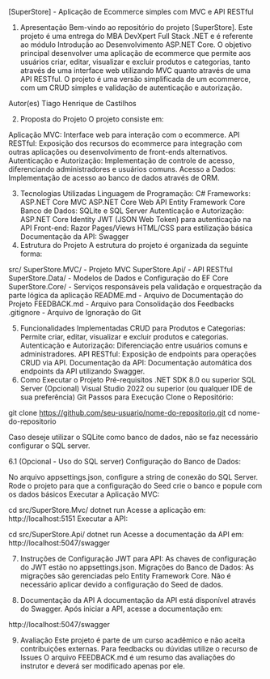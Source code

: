 [SuperStore] - Aplicação de Ecommerce simples com MVC e API RESTful
1. Apresentação
Bem-vindo ao repositório do projeto [SuperStore]. Este projeto é uma entrega do MBA DevXpert Full Stack .NET e é referente ao módulo Introdução ao Desenvolvimento ASP.NET Core. O objetivo principal desenvolver uma aplicação de ecommerce que permite aos usuários criar, editar, visualizar e excluir produtos e categorias, tanto através de uma interface web utilizando MVC quanto através de uma API RESTful. O projeto é uma versão simplificada de um ecommerce, com um CRUD simples e validação de autenticação e autorização.

Autor(es)
Tiago Henrique de Castilhos

2. Proposta do Projeto
O projeto consiste em:

Aplicação MVC: Interface web para interação com o ecommerce.
API RESTful: Exposição dos recursos do ecommerce para integração com outras aplicações ou desenvolvimento de front-ends alternativos.
Autenticação e Autorização: Implementação de controle de acesso, diferenciando administradores e usuários comuns.
Acesso a Dados: Implementação de acesso ao banco de dados através de ORM.

3. Tecnologias Utilizadas
Linguagem de Programação: C#
Frameworks:
ASP.NET Core MVC
ASP.NET Core Web API
Entity Framework Core
Banco de Dados: SQLite e SQL Server
Autenticação e Autorização:
ASP.NET Core Identity
JWT (JSON Web Token) para autenticação na API
Front-end:
Razor Pages/Views
HTML/CSS para estilização básica
Documentação da API: Swagger
4. Estrutura do Projeto
A estrutura do projeto é organizada da seguinte forma:

src/
SuperStore.MVC/ - Projeto MVC
SuperStore.Api/ - API RESTful
SuperStore.Data/ - Modelos de Dados e Configuração do EF Core
SuperStore.Core/ - Serviços responsáveis pela validação e orquestração da parte lógica da aplicação
README.md - Arquivo de Documentação do Projeto
FEEDBACK.md - Arquivo para Consolidação dos Feedbacks
.gitignore - Arquivo de Ignoração do Git

5. Funcionalidades Implementadas
CRUD para Produtos e Categorias: Permite criar, editar, visualizar e excluir produtos e categorias.
Autenticação e Autorização: Diferenciação entre usuários comuns e administradores.
API RESTful: Exposição de endpoints para operações CRUD via API.
Documentação da API: Documentação automática dos endpoints da API utilizando Swagger.
6. Como Executar o Projeto
Pré-requisitos
.NET SDK 8.0 ou superior
SQL Server (Opcional)
Visual Studio 2022 ou superior (ou qualquer IDE de sua preferência)
Git
Passos para Execução
Clone o Repositório:

git clone https://github.com/seu-usuario/nome-do-repositorio.git
cd nome-do-repositorio

Caso deseje utilizar o SQLite como banco de dados, não se faz necessário configurar o SQL server.

6.1 (Opcional - Uso do SQL server)
Configuração do Banco de Dados:

No arquivo appsettings.json, configure a string de conexão do SQL Server.
Rode o projeto para que a configuração do Seed crie o banco e popule com os dados básicos
Executar a Aplicação MVC:

cd src/SuperStore.Mvc/
dotnet run
Acesse a aplicação em: http://localhost:5151
Executar a API:

cd src/SuperStore.Api/
dotnet run
Acesse a documentação da API em: http://localhost:5047/swagger

7. Instruções de Configuração
JWT para API: As chaves de configuração do JWT estão no appsettings.json.
Migrações do Banco de Dados: As migrações são gerenciadas pelo Entity Framework Core. Não é necessário aplicar devido a configuração do Seed de dados.

8. Documentação da API
A documentação da API está disponível através do Swagger. Após iniciar a API, acesse a documentação em:

http://localhost:5047/swagger

9. Avaliação
Este projeto é parte de um curso acadêmico e não aceita contribuições externas.
Para feedbacks ou dúvidas utilize o recurso de Issues
O arquivo FEEDBACK.md é um resumo das avaliações do instrutor e deverá ser modificado apenas por ele.